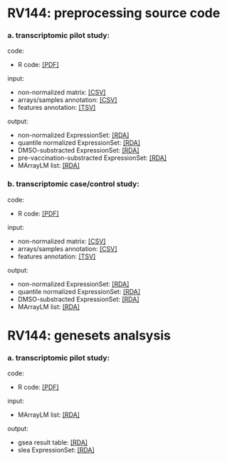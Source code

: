# RV144: preprocessing source code #

### a. transcriptomic pilot study:
code:  
- R code: [[PDF]](pilot/20160509_RV144pilot.preprocessing.code.pdf)  

input:  
- non-normalized matrix: [[CSV]](https://storage.googleapis.com/rv144pilot_20140428/preprocessing/GA_illumina_expression.rv144pilot.matrix_non_norm.csv)  
- arrays/samples annotation: [[CSV]](https://storage.googleapis.com/rv144pilot_20140428/preprocessing/GA_illumina_expression.rv144pilot.metadata.csv)  
- features annotation: [[TSV]](https://storage.googleapis.com/rv144pilot_20140428/preprocessing/Illumina_HumanHT12_V4.hg19.chip)  

output:  
- non-normalized ExpressionSet: [[RDA]](https://storage.googleapis.com/rv144pilot_20140428/preprocessing/rv144pilot.esetRaw.RData)  
- quantile normalized ExpressionSet: [[RDA]](https://storage.googleapis.com/rv144pilot_20140428/preprocessing/rv144pilot.eset.RData)  
- DMSO-substracted ExpressionSet: [[RDA]](https://storage.googleapis.com/rv144pilot_20140428/preprocessing/rv144pilot.esetVehSubstract.RData)  
- pre-vaccination-substracted ExpressionSet: [[RDA]](https://storage.googleapis.com/rv144pilot_20140428/preprocessing/rv144pilot.esetBaselined.RData)  
- MArrayLM list: [[RDA]](https://storage.googleapis.com/rv144pilot_20140428/preprocessing/rv144pilot.fits.RData)  

### b. transcriptomic case/control study:
code:  
- R code: [[PDF]](case_control/20151007_RV144.preprocessing.code.pdf)  

input:  
- non-normalized matrix: [[CSV]](https://storage.googleapis.com/rv144_20140428/preprocessing/GA_illumina_expression.rv144.matrix_non_norm.csv)  
- arrays/samples annotation: [[CSV]](https://storage.googleapis.com/rv144_20140428/preprocessing/GA_illumina_expression.rv144.metadata.csv)  
- features annotation: [[TSV]](https://storage.googleapis.com/rv144pilot_20140428/preprocessing/Illumina_HumanHT12_V4.hg19.chip)  

output:  
- non-normalized ExpressionSet: [[RDA]](https://storage.googleapis.com/rv144_20140428/preprocessing/rv144.esetRaw.RData)  
- quantile normalized ExpressionSet: [[RDA]](https://storage.googleapis.com/rv144_20140428/preprocessing/rv144.eset.RData)  
- DMSO-substracted ExpressionSet: [[RDA]](https://storage.googleapis.com/rv144_20140428/preprocessing/rv144.esetBaselined.RData)  
- MArrayLM list: [[RDA]](https://storage.googleapis.com/rv144_20140428/preprocessing/rv144.fits.RData)


# RV144: genesets analsysis #

### a. transcriptomic pilot study:
code:  
- R code: [[PDF]](pilot/20160510_RV144pilot.geneset_analysis.code.pdf)  

input:  
- MArrayLM list: [[RDA]](https://storage.googleapis.com/rv144pilot_20140428/preprocessing/rv144pilot.fits.RData)  

output:  
- gsea result table: [[RDA]](https://storage.googleapis.com/rv144pilot_20140428/geneset_analysis/rv144pilot.gseaOutput.RData)  
- slea ExpressionSet: [[RDA]](https://storage.googleapis.com/rv144pilot_20140428/geneset_analysis/rv144pilot.gsSetVehSubstracted.RData)
